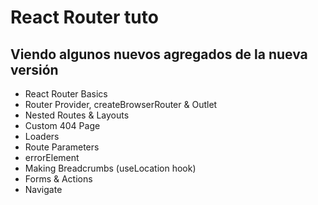 # React Router tuto

## Viendo algunos nuevos agregados de la nueva versión

- React Router Basics
- Router Provider, createBrowserRouter & Outlet
- Nested Routes & Layouts
- Custom 404 Page
- Loaders
- Route Parameters
- errorElement
- Making Breadcrumbs (useLocation hook)
- Forms & Actions
- Navigate
